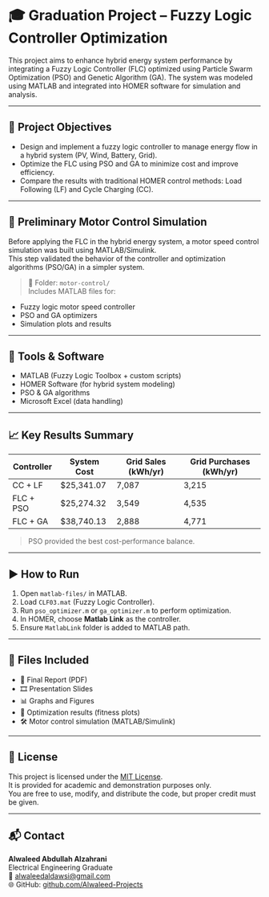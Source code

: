 # 🎓 Graduation Project – Fuzzy Logic Controller Optimization

This project aims to enhance hybrid energy system performance by integrating a Fuzzy Logic Controller (FLC) optimized using Particle Swarm Optimization (PSO) and Genetic Algorithm (GA). The system was modeled using MATLAB and integrated into HOMER software for simulation and analysis.

---

## 📌 Project Objectives

- Design and implement a fuzzy logic controller to manage energy flow in a hybrid system (PV, Wind, Battery, Grid).
- Optimize the FLC using PSO and GA to minimize cost and improve efficiency.
- Compare the results with traditional HOMER control methods: Load Following (LF) and Cycle Charging (CC).

---

## 🧪 Preliminary Motor Control Simulation

Before applying the FLC in the hybrid energy system, a motor speed control simulation was built using MATLAB/Simulink.  
This step validated the behavior of the controller and optimization algorithms (PSO/GA) in a simpler system.

> 📁 Folder: `motor-control/`  
Includes MATLAB files for:
- Fuzzy logic motor speed controller
- PSO and GA optimizers
- Simulation plots and results

---

## 🧠 Tools & Software

- MATLAB (Fuzzy Logic Toolbox + custom scripts)
- HOMER Software (for hybrid system modeling)
- PSO & GA algorithms
- Microsoft Excel (data handling)

---

## 📈 Key Results Summary

| Controller    | System Cost | Grid Sales (kWh/yr) | Grid Purchases (kWh/yr) |
|---------------|-------------|----------------------|--------------------------|
| CC + LF       | $25,341.07  | 7,087                | 3,215                    |
| FLC + PSO     | $25,274.32  | 3,549                | 4,535                    |
| FLC + GA      | $38,740.13  | 2,888                | 4,771                    |

> PSO provided the best cost-performance balance.

---

## ▶️ How to Run

1. Open `matlab-files/` in MATLAB.
2. Load `CLF03.mat` (Fuzzy Logic Controller).
3. Run `pso_optimizer.m` or `ga_optimizer.m` to perform optimization.
4. In HOMER, choose **Matlab Link** as the controller.
5. Ensure `MatlabLink` folder is added to MATLAB path.

---

## 📂 Files Included

- 📄 Final Report (PDF)
- 🎞️ Presentation Slides
- 📊 Graphs and Figures
- 🧪 Optimization results (fitness plots)
- 🛠️ Motor control simulation (MATLAB/Simulink)

---

## 📄 License

This project is licensed under the [MIT License](LICENSE).  
It is provided for academic and demonstration purposes only.  
You are free to use, modify, and distribute the code, but proper credit must be given.

---

## 📬 Contact

**Alwaleed Abdullah Alzahrani**  
Electrical Engineering Graduate  
📧 alwaleedaldawsi@gmail.com  
🌐 GitHub: [github.com/Alwaleed-Projects](https://github.com/Alwaleed-Projects)
